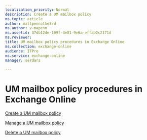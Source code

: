 ```yaml
---
localization_priority: Normal
description: Create a UM mailbox policy
ms.topic: article
author: mattpennathe3rd
ms.author: v-mapenn
ms.assetid: 37db12de-109f-4e81-9e6a-effab2c2171d
ms.reviewer: 
title: UM mailbox policy procedures in Exchange Online
ms.collection: exchange-online
audience: ITPro
ms.service: exchange-online
manager: serdars

---
```


# UM mailbox policy procedures in Exchange Online

[Create a UM mailbox policy](create-um-mailbox-policy.md)

[Manage a UM mailbox policy](manage-um-mailbox-policy.md)

[Delete a UM mailbox policy](delete-um-mailbox-policy.md)
